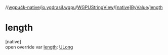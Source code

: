 //[wgpu4k-native](../../../../index.md)/[io.ygdrasil.wgpu](../../index.md)/[WGPUStringView](../index.md)/[[native]ByValue](index.md)/[length](length.md)

# length

[native]\
open override var [length](length.md): [ULong](https://kotlinlang.org/api/core/kotlin-stdlib/kotlin/-u-long/index.html)